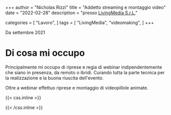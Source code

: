 +++
author = "Nicholas Rizzi"
title = "Addetto streaming e montaggio video"
date = "2022-02-28"
description = "presso [LivingMedia S.r.L.](livingmedia.it)"

categories = [
    "Lavoro",
]
tags = [
    "LivingMedia",
    "videomaking",
]
+++

Da settembre 2021

# Di cosa mi occupo

Principalmente mi occupo di riprese e regia di webinar indipendentemente che siano in presenza, da remoto o ibridi. Curando tutta la parte tecnica per la realizzazione e la buona riuscita dell'evento.

Oltre a webinar effettuo riprese e montaggio di videopillole animate.

{{< css.inline >}}
<style>
.canon { background: white; width: 100%; height: auto; }
</style>
{{< /css.inline >}}

